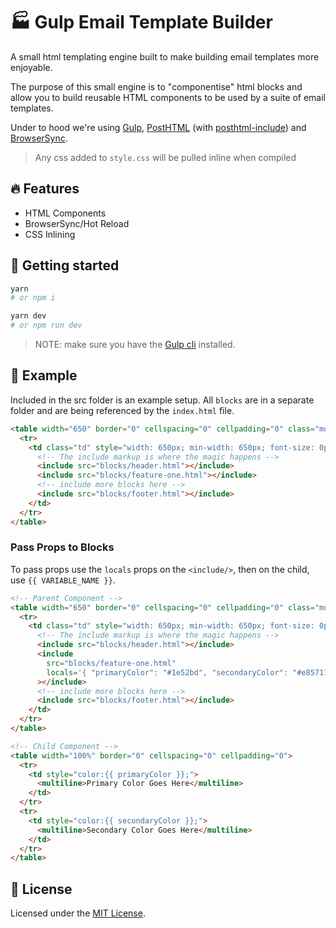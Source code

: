 # 🏭 Gulp Email Template Builder

A small html templating engine built to make building email templates more enjoyable.

The purpose of this small engine is to "componentise" html blocks and allow you to build reusable HTML components to be used by a suite of email templates.

Under to hood we're using [Gulp](https://gulpjs.com/), [PostHTML](https://posthtml.org/) (with [posthtml-include](https://github.com/posthtml/posthtml-include)) and [BrowserSync](https://browsersync.io/).

> Any css added to `style.css` will be pulled inline when compiled

## 🔥 Features

- HTML Components
- BrowserSync/Hot Reload
- CSS Inlining

## 🚀 Getting started

```bash
yarn
# or npm i

yarn dev
# or npm run dev
```

> NOTE: make sure you have the [Gulp cli](https://gulpjs.com/) installed.


## 🦕 Example

Included in the src folder is an example setup. All `blocks` are in a separate folder and are being referenced by the `index.html` file.

```html
<table width="650" border="0" cellspacing="0" cellpadding="0" class="mobile-shell">
  <tr>
    <td class="td" style="width: 650px; min-width: 650px; font-size: 0pt; line-height: 0pt; padding: 0; margin: 0; font-weight: normal">
      <!-- The include markup is where the magic happens -->
      <include src="blocks/header.html"></include>
      <include src="blocks/feature-one.html"></include>
      <!-- include more blocks here -->
      <include src="blocks/footer.html"></include>
    </td>
  </tr>
</table>
```

### Pass Props to Blocks

To pass props use the `locals` props on the `<include/>`, then on the child, use `{{ VARIABLE_NAME }}`.

```html
<!-- Parent Component -->
<table width="650" border="0" cellspacing="0" cellpadding="0" class="mobile-shell">
  <tr>
    <td class="td" style="width: 650px; min-width: 650px; font-size: 0pt; line-height: 0pt; padding: 0; margin: 0; font-weight: normal">
      <!-- The include markup is where the magic happens -->
      <include src="blocks/header.html"></include>
      <include
        src="blocks/feature-one.html"
        locals='{ "primaryColor": "#1e52bd", "secondaryColor": "#e85711"}'
      ></include>
      <!-- include more blocks here -->
      <include src="blocks/footer.html"></include>
    </td>
  </tr>
</table>

<!-- Child Component -->
<table width="100%" border="0" cellspacing="0" cellpadding="0">
  <tr>
    <td style="color:{{ primaryColor }};">
      <multiline>Primary Color Goes Here</multiline>
    </td>
  </tr>
  <tr>
    <td style="color:{{ secondaryColor }};">
      <multiline>Secondary Color Goes Here</multiline>
    </td>
  </tr>
</table>
```

## 📝 License

Licensed under the [MIT License](./LICENSE).